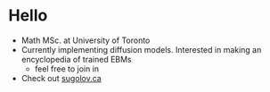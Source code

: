 # Hello

- Math MSc. at University of Toronto
- Currently implementing diffusion models. Interested in making an encyclopedia of trained EBMs
  - feel free to join in
- Check out [sugolov.ca](https://sugolov.ca)
